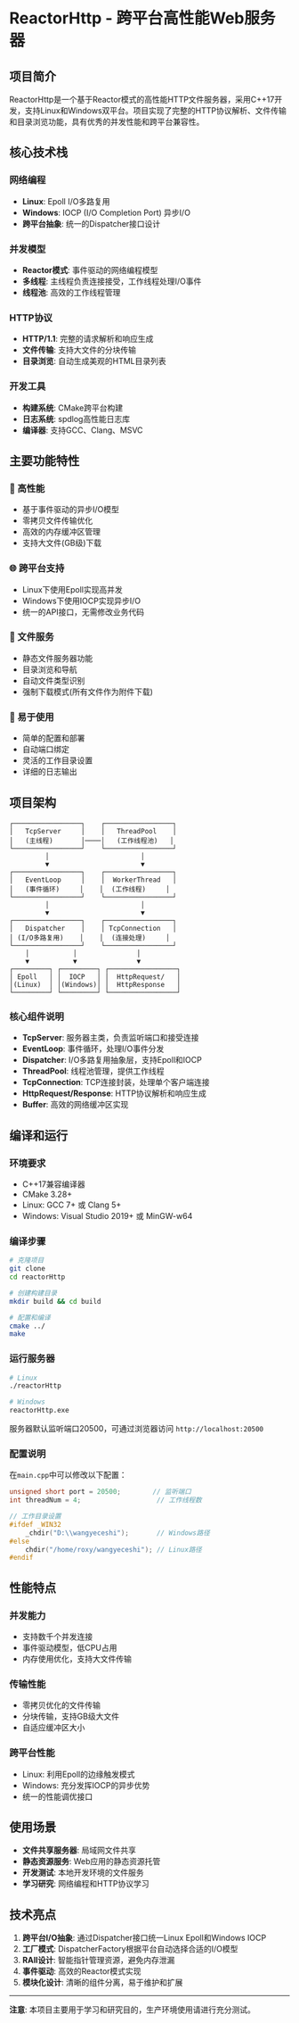 # ReactorHttp - 跨平台高性能Web服务器

## 项目简介

ReactorHttp是一个基于Reactor模式的高性能HTTP文件服务器，采用C++17开发，支持Linux和Windows双平台。项目实现了完整的HTTP协议解析、文件传输和目录浏览功能，具有优秀的并发性能和跨平台兼容性。

## 核心技术栈

### 网络编程
- **Linux**: Epoll I/O多路复用
- **Windows**: IOCP (I/O Completion Port) 异步I/O
- **跨平台抽象**: 统一的Dispatcher接口设计

### 并发模型
- **Reactor模式**: 事件驱动的网络编程模型
- **多线程**: 主线程负责连接接受，工作线程处理I/O事件
- **线程池**: 高效的工作线程管理

### HTTP协议
- **HTTP/1.1**: 完整的请求解析和响应生成
- **文件传输**: 支持大文件的分块传输
- **目录浏览**: 自动生成美观的HTML目录列表

### 开发工具
- **构建系统**: CMake跨平台构建
- **日志系统**: spdlog高性能日志库
- **编译器**: 支持GCC、Clang、MSVC

## 主要功能特性

### 🚀 高性能
- 基于事件驱动的异步I/O模型
- 零拷贝文件传输优化
- 高效的内存缓冲区管理
- 支持大文件(GB级)下载

### 🌐 跨平台支持
- Linux下使用Epoll实现高并发
- Windows下使用IOCP实现异步I/O
- 统一的API接口，无需修改业务代码

### 📁 文件服务
- 静态文件服务器功能
- 目录浏览和导航
- 自动文件类型识别
- 强制下载模式(所有文件作为附件下载)

### 🔧 易于使用
- 简单的配置和部署
- 自动端口绑定
- 灵活的工作目录设置
- 详细的日志输出

## 项目架构

```
┌─────────────────┐    ┌─────────────────┐
│   TcpServer     │    │   ThreadPool    │
│   (主线程)       │────│   (工作线程池)   │
└─────────────────┘    └─────────────────┘
         │                       │
         ▼                       ▼
┌─────────────────┐    ┌─────────────────┐
│   EventLoop     │    │  WorkerThread   │
│   (事件循环)     │    │  (工作线程)     │
└─────────────────┘    └─────────────────┘
         │                       │
         ▼                       ▼
┌─────────────────┐    ┌─────────────────┐
│   Dispatcher    │    │ TcpConnection   │
│ (I/O多路复用)    │    │  (连接处理)     │
└─────────────────┘    └─────────────────┘
    │           │               │
    ▼           ▼               ▼
┌─────────┐ ┌─────────┐ ┌─────────────────┐
│ Epoll   │ │  IOCP   │ │  HttpRequest/   │
│(Linux)  │ │(Windows)│ │  HttpResponse   │
└─────────┘ └─────────┘ └─────────────────┘
```

### 核心组件说明

- **TcpServer**: 服务器主类，负责监听端口和接受连接
- **EventLoop**: 事件循环，处理I/O事件分发
- **Dispatcher**: I/O多路复用抽象层，支持Epoll和IOCP
- **ThreadPool**: 线程池管理，提供工作线程
- **TcpConnection**: TCP连接封装，处理单个客户端连接
- **HttpRequest/Response**: HTTP协议解析和响应生成
- **Buffer**: 高效的网络缓冲区实现

## 编译和运行

### 环境要求
- C++17兼容编译器
- CMake 3.28+
- Linux: GCC 7+ 或 Clang 5+
- Windows: Visual Studio 2019+ 或 MinGW-w64

### 编译步骤

```bash
# 克隆项目
git clone
cd reactorHttp

# 创建构建目录
mkdir build && cd build

# 配置和编译
cmake ../
make
```

### 运行服务器

```bash
# Linux
./reactorHttp

# Windows
reactorHttp.exe
```

服务器默认监听端口20500，可通过浏览器访问 `http://localhost:20500`

### 配置说明

在`main.cpp`中可以修改以下配置：

```cpp
unsigned short port = 20500;        // 监听端口
int threadNum = 4;                   // 工作线程数

// 工作目录设置
#ifdef _WIN32
    _chdir("D:\\wangyeceshi");       // Windows路径
#else
    chdir("/home/roxy/wangyeceshi"); // Linux路径
#endif
```

## 性能特点

### 并发能力
- 支持数千个并发连接
- 事件驱动模型，低CPU占用
- 内存使用优化，支持大文件传输

### 传输性能
- 零拷贝优化的文件传输
- 分块传输，支持GB级大文件
- 自适应缓冲区大小

### 跨平台性能
- Linux: 利用Epoll的边缘触发模式
- Windows: 充分发挥IOCP的异步优势
- 统一的性能调优接口

## 使用场景

- **文件共享服务器**: 局域网文件共享
- **静态资源服务**: Web应用的静态资源托管
- **开发测试**: 本地开发环境的文件服务
- **学习研究**: 网络编程和HTTP协议学习

## 技术亮点

1. **跨平台I/O抽象**: 通过Dispatcher接口统一Linux Epoll和Windows IOCP
2. **工厂模式**: DispatcherFactory根据平台自动选择合适的I/O模型
3. **RAII设计**: 智能指针管理资源，避免内存泄漏
4. **事件驱动**: 高效的Reactor模式实现
5. **模块化设计**: 清晰的组件分离，易于维护和扩展

---

**注意**: 本项目主要用于学习和研究目的，生产环境使用请进行充分测试。 

